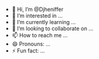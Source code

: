 - 👋 Hi, I’m @Djheniffer
- 👀 I’m interested in ...
- 🌱 I’m currently learning ...
- 💞️ I’m looking to collaborate on ...
- 📫 How to reach me ...
- 😄 Pronouns: ...
- ⚡ Fun fact: ...

<!---
Djheniffer/Djheniffer is a ✨ special ✨ repository because its `README.md` (this file) appears on your GitHub profile.
You can click the Preview link to take a look at your changes.
--->
